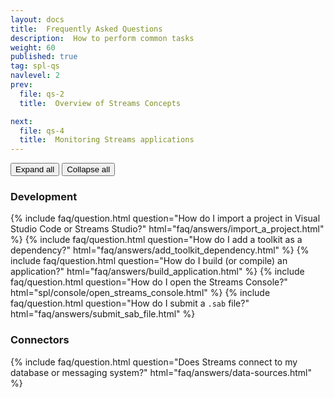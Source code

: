 ```yaml
---
layout: docs
title:  Frequently Asked Questions
description:  How to perform common tasks
weight: 60
published: true
tag: spl-qs
navlevel: 2
prev:
  file: qs-2
  title:  Overview of Streams Concepts

next:
  file: qs-4
  title:  Monitoring Streams applications  
---
```


<div class="btn-group faq-btn-group" role="group">
  <button type="button" class="btn btn-default faq-expand-all">Expand all</button>
  <button type="button" class="btn btn-default faq-collapse-all">Collapse all</button>
</div>

### Development

<div class="list-group">
  {% include faq/question.html question="How do I import a project in Visual Studio Code or Streams Studio?" html="faq/answers/import_a_project.html" %}
  {% include faq/question.html question="How do I add a toolkit as a dependency?" html="faq/answers/add_toolkit_dependency.html" %}
  {% include faq/question.html question="How do I build (or compile) an application?" html="faq/answers/build_application.html" %}
  {% include faq/question.html question="How do I open the Streams Console?" html="spl/console/open_streams_console.html" %}
  {% include faq/question.html question="How do I submit a <code>.sab</code> file?" html="faq/answers/submit_sab_file.html" %}
</div>

### Connectors

<div class="list-group">
  {% include faq/question.html question="Does Streams connect to my database or messaging system?" html="faq/answers/data-sources.html" %}
</div>
